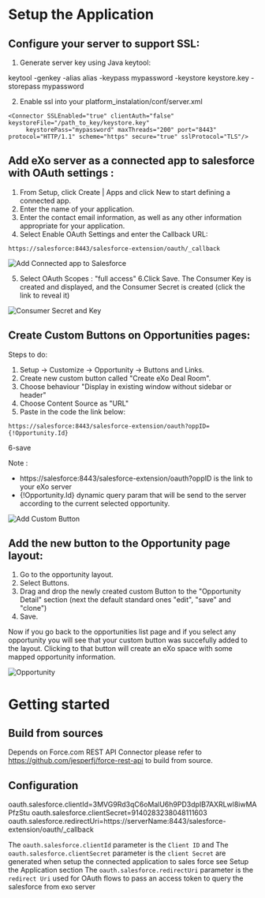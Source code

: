 Setup the Application
===============

Configure your server to support SSL:
-----------------------

1. Generate server key using Java keytool:

keytool -genkey -alias alias -keypass mypassword -keystore keystore.key -storepass mypassword

2. Enable ssl into your platform_instalation/conf/server.xml

```
<Connector SSLEnabled="true" clientAuth="false" keystoreFile="/path_to_key/keystore.key"
     keystorePass="mypassword" maxThreads="200" port="8443" protocol="HTTP/1.1" scheme="https" secure="true" sslProtocol="TLS"/>
```


Add eXo server as a connected app to salesforce with OAuth settings :
-----------------------

1. From Setup, click Create | Apps and click New to start defining a connected app.
2. Enter the name of your application.
3. Enter the contact email information, as well as any other information appropriate for your application.
4. Select Enable OAuth Settings and enter the Callback URL: 

```
https://salesforce:8443/salesforce-extension/oauth/_callback
```
![Add Connected app to Salesforce](https://raw.github.com/exo-addons/salesforce-integration/master/documentation/readme/oauth.png)

5. Select OAuth Scopes : "full access"
6.Click Save. The Consumer Key is created and displayed, and the Consumer Secret is created (click the link to reveal it)

![Consumer Secret and Key](https://raw.github.com/exo-addons/salesforce-integration/master/documentation/readme/key.png)

Create Custom Buttons on Opportunities pages:
-----------------------

Steps to do:

1. Setup -> Customize -> Opportunity -> Buttons and Links.
2. Create new custom button called "Create eXo Deal Room".
3. Choose behaviour "Display in existing window without sidebar or header" 
4. Choose Content Source as  "URL" 
5. Paste in the code the link below:

```
https://salesforce:8443/salesforce-extension/oauth?oppID={!Opportunity.Id}
```
6-save

Note : 
- https://salesforce:8443/salesforce-extension/oauth?oppID is the link to your eXo server
- {!Opportunity.Id} dynamic query param that will be send to the server according to the current selected opportunity.

![Add Custom Button](https://raw.github.com/exo-addons/salesforce-integration/master/documentation/readme/custom_button.png)

Add the new button to the Opportunity page layout:
-----------------------

1. Go to the opportunity layout.
2. Select Buttons.
3. Drag and drop the newly created custom Button to the "Opportunity Detail" section (next the default standard ones "edit", "save" and "clone")
4. Save.

Now if you go back to the opportunities list page and if you select any opportunity you will see that your custom button was succefully added to the layout.
Clicking to that button will create an eXo space with some mapped opportunity information.

![Opportunity](https://raw.github.com/exo-addons/salesforce-integration/master/documentation/readme/opp.png)

Getting started
===============


Build from sources
------------------
Depends on Force.com REST API Connector please refer to https://github.com/jesperfj/force-rest-api to build from source.


Configuration
-------------

oauth.salesforce.clientId=3MVG9Rd3qC6oMalU6h9PD3dpIB7AXRLwl8iwMAPfzStu
oauth.salesforce.clientSecret=9140283238048111603
oauth.salesforce.redirectUri=https://serverName:8443/salesforce-extension/oauth/_callback

The `oauth.salesforce.clientId` parameter is the `Client ID` and
The `oauth.salesforce.clientSecret` parameter is the `client Secret`
are generated when setup the connected application to sales force see Setup the Application section
The `oauth.salesforce.redirectUri` parameter is the `redirect Uri` used for OAuth flows to pass an access token to query the salesforce from exo server